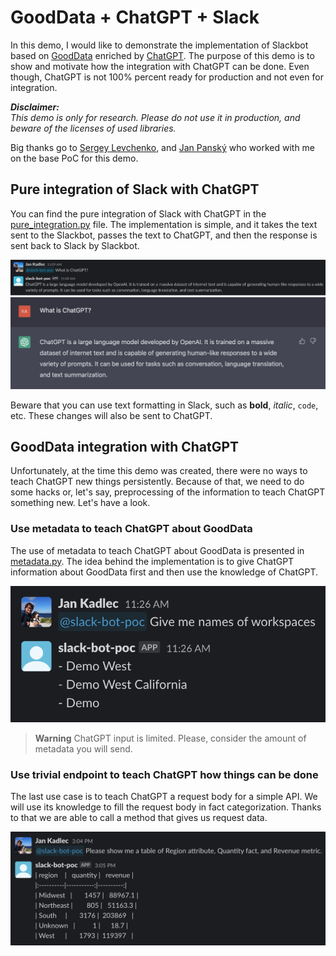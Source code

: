 # GoodData + ChatGPT + Slack

In this demo, I would like to demonstrate the implementation of Slackbot based on [GoodData](https://gooddata.com/) enriched by [ChatGPT](https://openai.com/blog/chatgpt/).
The purpose of this demo is to show and motivate how the integration with ChatGPT can be done.
Even though, ChatGPT is not 100% percent ready for production and not even for integration.

**_Disclaimer:_**<br>
_This demo is only for research. Please do not use it in production, and beware of the licenses of used libraries._

Big thanks go to [Sergey Levchenko](https://github.com/siarhei-leuchanka), and [Jan Panský](https://github.com/janpansky) who worked with me on the base PoC for this demo.

## Pure integration of Slack with ChatGPT

You can find the pure integration of Slack with ChatGPT in the [pure_integration.py](use_cases/pure_integration.py) file.
The implementation is simple, and it takes the text sent to the Slackbot, passes the text to ChatGPT, and then the response is sent back to Slack by Slackbot.

![The image shows the calling of Slackbot and retrieving the response in the Slack environment.](docs/images/image1.png)
![After opening the ChatGPT session, we can see the exact question and response propagated to ChatGPT.](docs/images/image2.png)

Beware that you can use text formatting in Slack, such as **bold**, _italic_, `code`, etc. These changes will also be sent to ChatGPT.

## GoodData integration with ChatGPT

Unfortunately, at the time this demo was created, there were no ways to teach ChatGPT new things persistently.
Because of that, we need to do some hacks or, let's say, preprocessing of the information to teach ChatGPT something new.
Let's have a look.

### Use metadata to teach ChatGPT about GoodData

The use of metadata to teach ChatGPT about GoodData is presented in [metadata.py](use_cases/metadata.py).
The idea behind the implementation is to give ChatGPT information about GoodData first and then use the knowledge of ChatGPT.

![When we feed ChatGPT metadata information, we can ask about its content.](docs/images/image3.png)

> **Warning**
> ChatGPT input is limited. Please, consider the amount of metadata you will send.

### Use trivial endpoint to teach ChatGPT how things can be done

The last use case is to teach ChatGPT a request body for a simple API. We will use its knowledge to fill the request body in fact categorization.
Thanks to that we are able to call a method that gives us request data.

![After teaching ChatGPT about the analytics endpoint, we can ask if we can fill it out from the input sentence. If yes, you can use it to get the information. Else, do the standard query to ChatGPT.](docs/images/image4.png)
